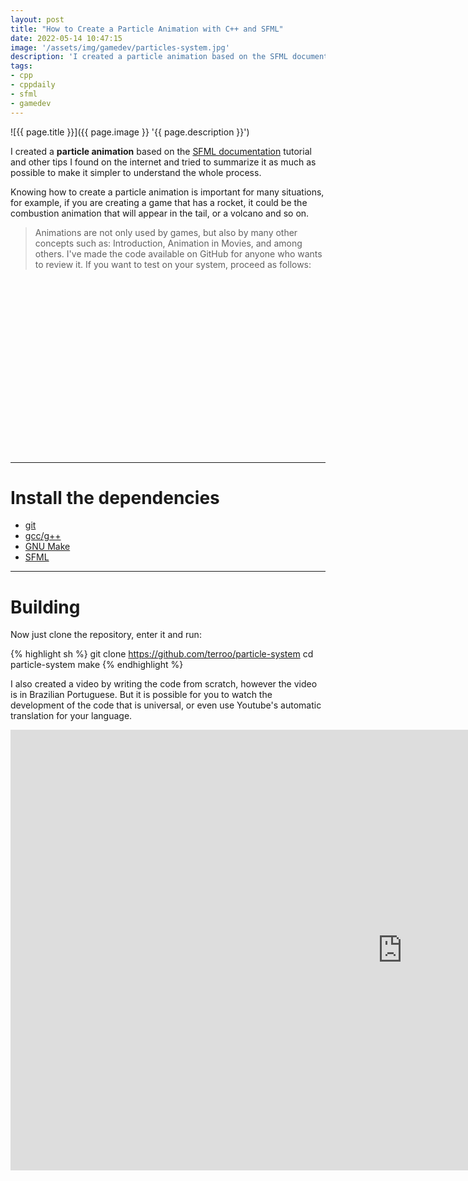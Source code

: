 ```yaml
---
layout: post
title: "How to Create a Particle Animation with C++ and SFML"
date: 2022-05-14 10:47:15
image: '/assets/img/gamedev/particles-system.jpg'
description: 'I created a particle animation based on the SFML documentation tutorial and other tips I found on the internet and    tried to summarize it as much as possible'
tags:
- cpp
- cppdaily
- sfml
- gamedev
---
```


![{{ page.title }}]({{ page.image }} '{{ page.description }}')

I created a **particle animation** based on the [SFML documentation](https://www.sfml-dev.org/tutorials/2.5/graphics-vertex-array.php) tutorial and other tips I found on the internet and tried to summarize it as much as possible to make it simpler to understand the whole process.

Knowing how to create a particle animation is important for many situations, for example, if you are creating a game that has a rocket, it could be the combustion animation that will appear in the tail, or a volcano and so on.

> Animations are not only used by games, but also by many other concepts such as: Introduction, Animation in Movies, and among others. I've made the code available on GitHub for anyone who wants to review it. If you want to test on your system, proceed as follows:

<!-- SQUARE - GAMES ROOT -->
<script async src="//pagead2.googlesyndication.com/pagead/js/adsbygoogle.js"></script>
<ins class="adsbygoogle"
style="display:inline-block;width:336px;height:280px"
data-ad-client="ca-pub-2838251107855362"
data-ad-slot="5351066970"></ins>
<script>
(adsbygoogle = window.adsbygoogle || []).push({});
</script>

---

# Install the dependencies
+ [git](https://terminalroot.com/tags#git)
+ [gcc/g++](https://terminalroot.com/tags#gcc)
+ [GNU Make](https://terminalroot.com/tags#make)
+ [SFML](https://sfml-dev.org/)

---

# Building
Now just clone the repository, enter it and run:

{% highlight sh %}
git clone https://github.com/terroo/particle-system
cd particle-system
make
{% endhighlight %}

I also created a video by writing the code from scratch, however the video is in Brazilian Portuguese. But it is possible for you to watch the development of the code that is universal, or even use Youtube's automatic translation for your language.

<iframe width="1253" height="705" src="https://www.youtube.com/embed/e3OkHPkN95Y" title="YouTube video player" frameborder="0" allow="accelerometer; autoplay; clipboard-write; encrypted-media; gyroscope; picture-in-picture" allowfullscreen></iframe>


